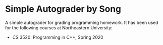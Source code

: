 # Simple Autograder by Song

A simple autograder for grading programming homework. It has been used for the following courses at Northeastern University:

- CS 3520: Programming in C++, Spring 2020
